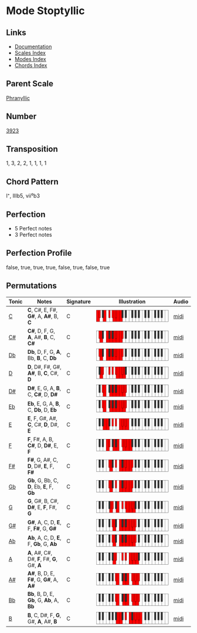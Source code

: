 # Mode Stoptyllic

## Links

- [Documentation](README.md)
- [Scales Index](Scales.md)
- [Modes Index](Modes.md)
- [Chords Index](Chords.md)

## Parent Scale

[Phranyllic](ScalePhranyllic.md)

## Number

[3923](https://ianring.com/musictheory/scales/3923)

## Transposition

1, 3, 2, 2, 1, 1, 1, 1

## Chord Pattern

I⁺, IIIb5, vii⁰b3

## Perfection

- 5 Perfect notes
- 3 Perfect notes

## Perfection Profile

false, true, true, true, false, true, false, true

## Permutations

| Tonic | Notes | Signature | Illustration | Audio |
|-------|-------|-----------|--------------|-------|
| [C](ModeCNaturalStoptyllic.md) | **C**, C#, E, F#, **G#**, A, **A#**, B, **C** | C | ![CNaturalStoptyllic](ModeCNaturalStoptyllic.png) | [midi](https://github.com/edipermadi/music/blob/main/docs/ModeCNaturalStoptyllic.mid?raw=true) |
| [C#](ModeCSharpStoptyllic.md) | **C#**, D, F, G, **A**, A#, **B**, C, **C#** | C | ![CSharpStoptyllic](ModeCSharpStoptyllic.png) | [midi](https://github.com/edipermadi/music/blob/main/docs/ModeCSharpStoptyllic.mid?raw=true) |
| [Db](ModeDFlatStoptyllic.md) | **Db**, D, F, G, **A**, Bb, **B**, C, **Db** | C | ![DFlatStoptyllic](ModeDFlatStoptyllic.png) | [midi](https://github.com/edipermadi/music/blob/main/docs/ModeDFlatStoptyllic.mid?raw=true) |
| [D](ModeDNaturalStoptyllic.md) | **D**, D#, F#, G#, **A#**, B, **C**, C#, **D** | C | ![DNaturalStoptyllic](ModeDNaturalStoptyllic.png) | [midi](https://github.com/edipermadi/music/blob/main/docs/ModeDNaturalStoptyllic.mid?raw=true) |
| [D#](ModeDSharpStoptyllic.md) | **D#**, E, G, A, **B**, C, **C#**, D, **D#** | C | ![DSharpStoptyllic](ModeDSharpStoptyllic.png) | [midi](https://github.com/edipermadi/music/blob/main/docs/ModeDSharpStoptyllic.mid?raw=true) |
| [Eb](ModeEFlatStoptyllic.md) | **Eb**, E, G, A, **B**, C, **Db**, D, **Eb** | C | ![EFlatStoptyllic](ModeEFlatStoptyllic.png) | [midi](https://github.com/edipermadi/music/blob/main/docs/ModeEFlatStoptyllic.mid?raw=true) |
| [E](ModeENaturalStoptyllic.md) | **E**, F, G#, A#, **C**, C#, **D**, D#, **E** | C | ![ENaturalStoptyllic](ModeENaturalStoptyllic.png) | [midi](https://github.com/edipermadi/music/blob/main/docs/ModeENaturalStoptyllic.mid?raw=true) |
| [F](ModeFNaturalStoptyllic.md) | **F**, F#, A, B, **C#**, D, **D#**, E, **F** | C | ![FNaturalStoptyllic](ModeFNaturalStoptyllic.png) | [midi](https://github.com/edipermadi/music/blob/main/docs/ModeFNaturalStoptyllic.mid?raw=true) |
| [F#](ModeFSharpStoptyllic.md) | **F#**, G, A#, C, **D**, D#, **E**, F, **F#** | C | ![FSharpStoptyllic](ModeFSharpStoptyllic.png) | [midi](https://github.com/edipermadi/music/blob/main/docs/ModeFSharpStoptyllic.mid?raw=true) |
| [Gb](ModeGFlatStoptyllic.md) | **Gb**, G, Bb, C, **D**, Eb, **E**, F, **Gb** | C | ![GFlatStoptyllic](ModeGFlatStoptyllic.png) | [midi](https://github.com/edipermadi/music/blob/main/docs/ModeGFlatStoptyllic.mid?raw=true) |
| [G](ModeGNaturalStoptyllic.md) | **G**, G#, B, C#, **D#**, E, **F**, F#, **G** | C | ![GNaturalStoptyllic](ModeGNaturalStoptyllic.png) | [midi](https://github.com/edipermadi/music/blob/main/docs/ModeGNaturalStoptyllic.mid?raw=true) |
| [G#](ModeGSharpStoptyllic.md) | **G#**, A, C, D, **E**, F, **F#**, G, **G#** | C | ![GSharpStoptyllic](ModeGSharpStoptyllic.png) | [midi](https://github.com/edipermadi/music/blob/main/docs/ModeGSharpStoptyllic.mid?raw=true) |
| [Ab](ModeAFlatStoptyllic.md) | **Ab**, A, C, D, **E**, F, **Gb**, G, **Ab** | C | ![AFlatStoptyllic](ModeAFlatStoptyllic.png) | [midi](https://github.com/edipermadi/music/blob/main/docs/ModeAFlatStoptyllic.mid?raw=true) |
| [A](ModeANaturalStoptyllic.md) | **A**, A#, C#, D#, **F**, F#, **G**, G#, **A** | C | ![ANaturalStoptyllic](ModeANaturalStoptyllic.png) | [midi](https://github.com/edipermadi/music/blob/main/docs/ModeANaturalStoptyllic.mid?raw=true) |
| [A#](ModeASharpStoptyllic.md) | **A#**, B, D, E, **F#**, G, **G#**, A, **A#** | C | ![ASharpStoptyllic](ModeASharpStoptyllic.png) | [midi](https://github.com/edipermadi/music/blob/main/docs/ModeASharpStoptyllic.mid?raw=true) |
| [Bb](ModeBFlatStoptyllic.md) | **Bb**, B, D, E, **Gb**, G, **Ab**, A, **Bb** | C | ![BFlatStoptyllic](ModeBFlatStoptyllic.png) | [midi](https://github.com/edipermadi/music/blob/main/docs/ModeBFlatStoptyllic.mid?raw=true) |
| [B](ModeBNaturalStoptyllic.md) | **B**, C, D#, F, **G**, G#, **A**, A#, **B** | C | ![BNaturalStoptyllic](ModeBNaturalStoptyllic.png) | [midi](https://github.com/edipermadi/music/blob/main/docs/ModeBNaturalStoptyllic.mid?raw=true) |
